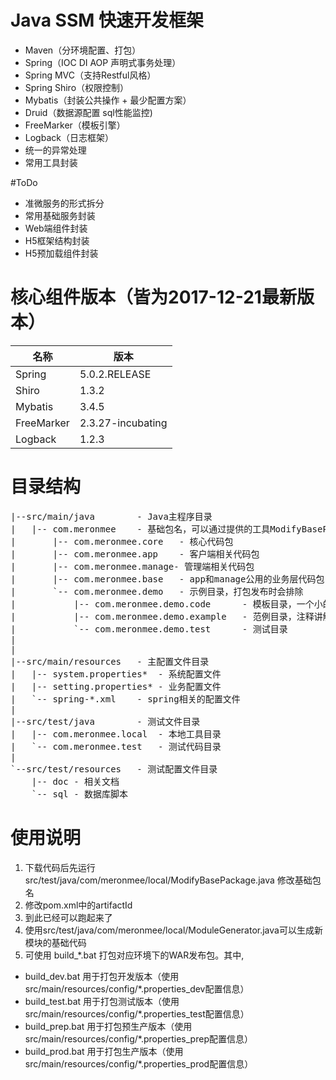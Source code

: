 # Java SSM 快速开发框架
- Maven（分环境配置、打包）
- Spring（IOC DI AOP 声明式事务处理）
- Spring MVC（支持Restful风格）
- Spring Shiro（权限控制）
- Mybatis（封装公共操作 + 最少配置方案）
- Druid（数据源配置 sql性能监控)
- FreeMarker（模板引擎）
- Logback（日志框架）
- 统一的异常处理
- 常用工具封装

#ToDo
- 准微服务的形式拆分
- 常用基础服务封装
- Web端组件封装
- H5框架结构封装
- H5预加载组件封装

# 核心组件版本（皆为2017-12-21最新版本）
名称 | 版本
------------ | -------------
Spring | 5.0.2.RELEASE
Shiro | 1.3.2
Mybatis | 3.4.5
FreeMarker | 2.3.27-incubating
Logback | 1.2.3


# 目录结构
<pre>
|--src/main/java		- Java主程序目录
|	|-- com.meronmee	- 基础包名，可以通过提供的工具ModifyBasePackage.java来修改
|		|-- com.meronmee.core	- 核心代码包
|		|-- com.meronmee.app	- 客户端相关代码包
|		|-- com.meronmee.manage- 管理端相关代码包
|		|-- com.meronmee.base	- app和manage公用的业务层代码包
|		`-- com.meronmee.demo	- 示例目录，打包发布时会排除
|			|-- com.meronmee.demo.code		- 模板目录，一个小的代码库，贴近实际代码，直接copy使用
|			|-- com.meronmee.demo.example	- 范例目录，注释讲解比较详细
|			`-- com.meronmee.demo.test		- 测试目录
|
|
|--src/main/resources	- 主配置文件目录
|	|-- system.properties*	- 系统配置文件
|	|-- setting.properties*	- 业务配置文件
|	`-- spring-*.xml	- spring相关的配置文件
|	
|--src/test/java		- 测试文件目录
|	|-- com.meronmee.local	- 本地工具目录
|	`-- com.meronmee.test	- 测试代码目录
|		
`--src/test/resources	- 测试配置文件目录
	|-- doc	- 相关文档
	`-- sql	- 数据库脚本
</pre>

# 使用说明
1. 下载代码后先运行 src/test/java/com/meronmee/local/ModifyBasePackage.java 修改基础包名
2. 修改pom.xml中的artifactId
3. 到此已经可以跑起来了
4. 使用src/test/java/com/meronmee/local/ModuleGenerator.java可以生成新模块的基础代码
5. 可使用 build_*.bat 打包对应环境下的WAR发布包。其中, 
  - build_dev.bat 用于打包开发版本（使用src/main/resources/config/*.properties_dev配置信息）
  - build_test.bat 用于打包测试版本（使用src/main/resources/config/*.properties_test配置信息）
  - build_prep.bat 用于打包预生产版本（使用src/main/resources/config/*.properties_prep配置信息）
  - build_prod.bat 用于打包生产版本（使用src/main/resources/config/*.properties_prod配置信息）
	

